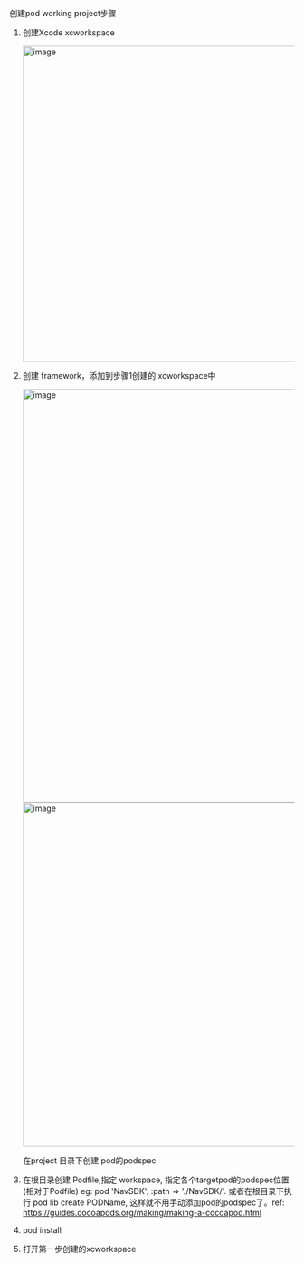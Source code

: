 创建pod working project步骤
1. 创建Xcode xcworkspace
   
   <img width="558" alt="image" src="https://github.com/dong2dong3/pod_sdk_testing/assets/13480371/5dd978cb-638a-449b-80c0-f6ba5ed6e7ce">
3. 创建 framework，添加到步骤1创建的 xcworkspace中
   
   <img width="730" alt="image" src="https://github.com/dong2dong3/pod_sdk_testing/assets/13480371/3ac603b0-4983-4b62-827e-4003edca8852">
   <img width="608" alt="image" src="https://github.com/dong2dong3/pod_sdk_testing/assets/13480371/9666c949-8019-4621-b5e4-2af4d93861bc">
   
   在project 目录下创建 pod的podspec
5. 在根目录创建 Podfile,指定 workspace, 指定各个targetpod的podspec位置(相对于Podfile) eg: pod 'NavSDK', :path => './NavSDK/'.
   或者在根目录下执行 pod lib create PODName, 这样就不用手动添加pod的podspec了。ref: https://guides.cocoapods.org/making/making-a-cocoapod.html
6. pod install
7. 打开第一步创建的xcworkspace
